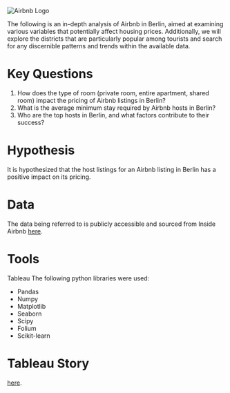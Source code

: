 ![Airbnb Logo](https://upload.wikimedia.org/wikipedia/commons/thumb/6/69/Airbnb_Logo_Bélo.svg/320px-Airbnb_Logo_Bélo.svg.png)

The following is an in-depth analysis of Airbnb in Berlin, aimed at examining various variables that potentially affect housing prices. Additionally, we will explore the districts that are particularly popular among tourists and search for any discernible patterns and trends within the available data.

# Key Questions
1. How does the type of room (private room, entire apartment, shared room) impact the pricing of Airbnb listings in Berlin? 
2. What is the average minimum stay required by Airbnb hosts in Berlin? 
3. Who are the top hosts in Berlin, and what factors contribute to their success? 

# Hypothesis 
It is hypothesized that the host listings for an Airbnb listing in Berlin has a positive impact on its pricing.

# Data 
The data being referred to is publicly accessible and sourced from Inside Airbnb [here](http://insideairbnb.com/get-the-data).

# Tools
Tableau
The following python libraries were used:
- Pandas
- Numpy
- Matplotlib
- Seaborn
- Scipy
- Folium
- Scikit-learn

# Tableau Story
[here](https://public.tableau.com/app/profile/s.hreddin/viz/AirbnbBerlin_16850316399840/Story1).
